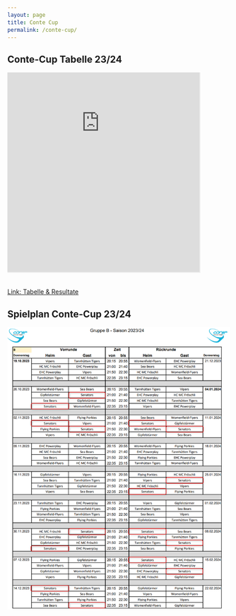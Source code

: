 ```yaml
---
layout: page
title: Conte Cup
permalink: /conte-cup/
---
```

<style>
    .iframeContainer{
        position: relative;
        width: 100%;
        height: 474px;
        overflow: hidden;

    }
    .iframeContent{
        position: absolute;
        top: -206px;
        left: -21px;
        width: 90%;
        height: 656px;
    }

</style>

## Conte-Cup Tabelle 23/24
<div class="iframeContainer"> 
    <iframe src="https://www.conte-hockey-cup.ch/liga-b/tabelle.html" scrolling="no" class="iframeContent"></iframe>
</div>

[Link: Tabelle & Resultate](https://www.conte-hockey-cup.ch/liga-b/tabelle.html)

## Spielplan Conte-Cup 23/24
![Spielplan Conte-Cup 23/24](/assets/images/conte-cup/conte-cup-spielplan2324.png)